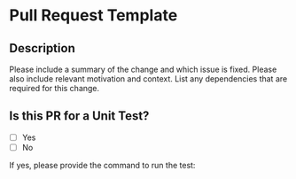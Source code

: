 # Pull Request Template

## Description

Please include a summary of the change and which issue is fixed. Please also include relevant motivation and context. List any dependencies that are required for this change.

## Is this PR for a Unit Test?

- [ ] Yes
- [ ] No

If yes, please provide the command to run the test:

